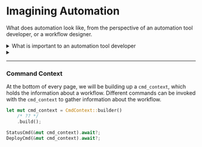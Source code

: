 # Imagining Automation

What does automation look like, from the perspective of an automation tool developer, or a workflow designer.

<details>
<summary>What is important to an automation tool developer</summary>

How can an automation tool developer provide value?

1. What does the automation do?

    1. Workflow steps.
    2. Ordering between steps.
    3. Data flow between steps.

2. How should it be presented to the user?

    1. Human or computer.
    2. Work role.

There are the concerns of an automation tool developer, and today we will look at how Peace supports the automation tool developer to ensure that:

* What is needed can be done
* What is needed can be done *easily*

Development / support / maintenance should not feel like a chore.

</details>

<details>
<summary></summary>

If I gave you a yaml file:

* How do you discover what to write?
* How can you be sure that you have written something correctly?
* How can you communicate with the user, how to recover from an error?

If, we can encode the information into a type-safe language, it would make many of these frustrations disappear.


## Values

```dot process
digraph {
    graph [
        margin    = 0.0
        penwidth  = 0
        nodesep   = 0.0
        ranksep   = 0.02
        bgcolor   = "transparent"
        fontname  = "helvetica"
        fontcolor = "#7f7f7f"
        rankdir   = LR
    ]
    node [
        fontcolor = "#111111"
        fontname  = "monospace"
        fontsize  = 12
        shape     = "circle"
        style     = "filled"
        width     = 0.3
        height    = 0.3
        margin    = 0.04
        color     = "#9999aa"
        fillcolor = "#ddddf5"
    ]
    edge [
        arrowsize = 0.7
        color     = "#7f7f7f"
        fontcolor = "#7f7f7f"
    ]

    subgraph cluster_a {
        subgraph cluster_a_params {
            a_params_src [
                label     = "src"
                margin    = 0.0
                fontsize  = 8
                width     = 0.36
                height    = 0.19
                shape     = "rectangle"
                style     = "filled,rounded"
                fillcolor = "#ffaaff"
                color     = "#773377"
            ]

            a_params_dest [
                label     = "dest"
                margin    = 0.0
                fontsize  = 8
                width     = 0.36
                height    = 0.19
                shape     = "rectangle"
                style     = "filled,rounded"
                fillcolor = "#ffaaff"
                color     = "#773377"
            ]

            a_state [
                margin   = 0.0
                fontsize = 9
                shape    = "none"
                style    = "filled,rounded"
                color    = "#667722"
                label    = <<table
                        style="rounded"
                        border="1"
                        cellborder="0"
                        cellpadding="1"
                        cellspacing="0"
                        bgcolor="#ffffaa"
                    >
                    <tr><td colspan="2"><font point-size="10"><b>FileState</b></font></td></tr>
                    <tr>
                        <td align="left" balign="left"><b>path:</b></td>
                        <td align="left" balign="left">/path/to/app</td>
                    </tr>
                    <tr>
                        <td align="left" balign="left"><b>md5:</b></td>
                        <td align="left" balign="left">ab12ef</td>
                    </tr>
                    <tr><td cellpadding="1"></td></tr>
                </table>>
            ]
        }

        a [label = <<b>a</b>>]
        a_text [shape="plain" style="" fontcolor="#7f7f7f" label = <file<br/>download>]

        a_params_src -> a_state [style = invis]
        a_params_dest -> a_state [style = invis]
        a -> a_state [color = "#44bb66", arrowhead = "vee"]
    }
    subgraph cluster_b {
        b [label = <<b>b</b>>]
        b_text [shape="plain" style="" fontcolor="#7f7f7f" label = <server<br/>instance>]

        subgraph cluster_b_params {
            b_params_image [
                label     = "image"
                margin    = 0.0
                fontsize  = 8
                width     = 0.36
                height    = 0.19
                shape     = "rectangle"
                style     = "filled,rounded"
                fillcolor = "#ffaaff"
                color     = "#773377"
            ]

            b_params_size [
                label     = "size"
                margin    = 0.0
                fontsize  = 8
                width     = 0.36
                height    = 0.19
                shape     = "rectangle"
                style     = "filled,rounded"
                fillcolor = "#ffaaff"
                color     = "#773377"
            ]

            b_state [
                margin   = 0.0
                fontsize = 9
                shape    = "none"
                style    = "filled,rounded"
                color    = "#667722"
                label    = <<table
                        style="rounded"
                        border="1"
                        cellborder="0"
                        cellpadding="1"
                        cellspacing="0"
                        bgcolor="#ffffaa"
                    >
                    <tr><td colspan="2"><font point-size="10"><b>Server</b></font></td></tr>
                    <tr>
                        <td align="left" balign="left"><b>id:</b></td>
                        <td align="left" balign="left">i-12345</td>
                    </tr>
                    <tr>
                        <td align="left" balign="left"><b>ip:</b></td>
                        <td align="left" balign="left">10.0.0.17</td>
                    </tr>
                    <tr><td cellpadding="1"></td></tr>
                </table>>
            ]
        }

        b_params_image -> b_state [style = invis]
        b_params_size -> b_state [style = invis]
        b -> b_state [color = "#44bb66", arrowhead = "vee"]
    }

    subgraph cluster_c {
        c [label = <<b>c</b>>]
        c_text [shape="plain" style="" fontcolor="#7f7f7f" label = <file<br/>upload>]

        subgraph cluster_c_params {
            c_params_src_path [
                label     = "src"
                margin    = 0.0
                fontsize  = 8
                width     = 0.36
                height    = 0.19
                shape     = "rectangle"
                style     = "filled,rounded"
                fillcolor = "#ffaaff"
                color     = "#773377"
            ]

            c_params_dest_ip [
                label     = "ip"
                margin    = 0.0
                fontsize  = 8
                width     = 0.36
                height    = 0.19
                shape     = "rectangle"
                style     = "filled,rounded"
                fillcolor = "#ffaaff"
                color     = "#773377"
            ]

            c_params_dest_path [
                label     = "path"
                margin    = 0.0
                fontsize  = 8
                width     = 0.36
                height    = 0.19
                shape     = "rectangle"
                style     = "filled,rounded"
                fillcolor = "#ffaaff"
                color     = "#773377"
            ]

            c_state [
                margin   = 0.0
                fontsize = 9
                shape    = "none"
                style    = "filled,rounded"
                color    = "#667722"
                label    = <<table
                        style="rounded"
                        border="1"
                        cellborder="0"
                        cellpadding="1"
                        cellspacing="0"
                        bgcolor="#ffffaa"
                    >
                    <tr><td colspan="2"><font point-size="10"><b>RemoteFile</b></font></td></tr>
                    <tr>
                        <td align="left" balign="left"><b>ip:</b></td>
                        <td align="left" balign="left">10.0.0.17</td>
                    </tr>
                    <tr>
                        <td align="left" balign="left"><b>path:</b></td>
                        <td align="left" balign="left">/opt/demo/app</td>
                    </tr>
                    <tr>
                        <td align="left" balign="left"><b>md5:</b></td>
                        <td align="left" balign="left">ab12ef</td>
                    </tr>
                    <tr><td cellpadding="1"></td></tr>
                </table>>
            ]
        }

        c_params_src_path -> c_state [style = invis]
        c_params_dest_ip -> c_state [style = invis]
        c_params_dest_path -> c_state [style = invis]
        c -> c_state [color = "#44bb66", arrowhead = "vee"]
    }

    a -> b [minlen = 9]
    b -> c [minlen = 9]
}
```

</details>

---

### Command Context

At the bottom of every page, we will be building up a `cmd_context`, which holds the information about a workflow. Different commands can be invoked with the `cmd_context` to gather information about the workflow.

```rust ,ignore
let mut cmd_context = CmdContext::builder()
    /* ?? */
    .build();

StatusCmd(&mut cmd_context).await?;
DeployCmd(&mut cmd_context).await?;
```
